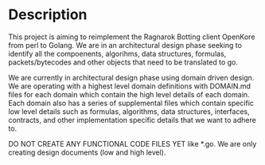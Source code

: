 # Description

This project is aiming to reimplement the Ragnarok Botting client OpenKore from perl to Golang. We are in an architectural design phase seeking to identify all the compoenents, algorihms, data structures, formulas, packets/bytecodes and other objects that need to be translated to go.

We are currently in architectural design phase using domain driven design. We are operating with a highest level domain definitions with DOMAIN.md files for each domain which contain the high level details of each domain. Each domain also has a series of supplemental files which contain specific low level details such as formulas, algorithms, data structures, interfaces, contracts, and other implementation specific details that we want to adhere to.

DO NOT CREATE ANY FUNCTIONAL CODE FILES YET like *.go.  We are only creating design documents (low and high level).



